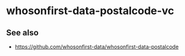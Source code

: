 # whosonfirst-data-postalcode-vc

## See also

* https://github.com/whosonfirst-data/whosonfirst-data-postalcode
